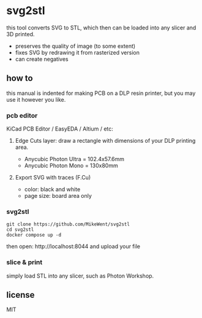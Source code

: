 # svg2stl
this tool converts SVG to STL, which then can be loaded into any slicer and 3D printed.
- preserves the quality of image (to some extent)
- fixes SVG by redrawing it from rasterized version
- can create negatives

## how to
this manual is indented for making PCB on a DLP resin printer, but you may use it however you like.

### pcb editor
KiCad PCB Editor / EasyEDA / Altium / etc:

1. 
    Edge Cuts layer: draw a rectangle with dimensions of your DLP printing area.
    - Anycubic Photon Ultra = 102.4x57.6mm
    - Anycubic Photon Mono = 130x80mm

2.
    Export SVG with traces (F.Cu)
    - color: black and white
    - page size: board area only

### svg2stl
```console
git clone https://github.com/MikeWent/svg2stl
cd svg2stl
docker compose up -d
```

then open: http://localhost:8044 and upload your file

### slice & print
simply load STL into any slicer, such as Photon Workshop.

## license
MIT
